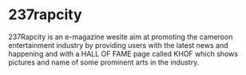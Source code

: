 # 237rapcity
237Rapcity is an e-magazine wesite aim at promoting the
cameroon entertainment industry by providing users with the
latest news and happening and with a HALL OF FAME page called KHOF
which shows pictures and name of some prominent arts in the 
industry.

